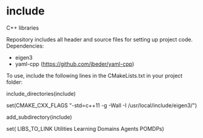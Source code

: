 # include
C++ libraries

Repository includes all header and source files for setting up project code.
Dependencies:
  - eigen3
  - yaml-cpp (https://github.com/jbeder/yaml-cpp)

To use, include the following lines in the CMakeLists.txt in your project folder:

include_directories(include)

set(CMAKE_CXX_FLAGS "-std=c++11 -g -Wall -I /usr/local/include/eigen3/")

add_subdirectory(include)

set( LIBS_TO_LINK Utilities Learning Domains Agents POMDPs)
